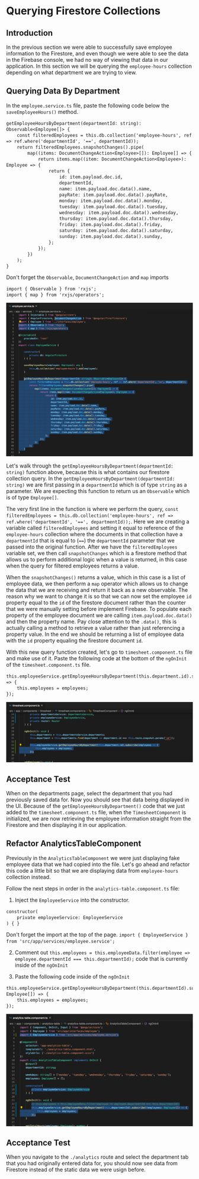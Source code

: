 # Querying Firestore Collections

## Introduction

In the previous section we were able to successfully save employee information to the Firestore, and even though we were able to see the data in the Firebase console, we had no way of viewing that data in our application. In this section we will be querying the `employee-hours` collection depending on what department we are trying to view.


## Querying Data By Department

In the `employee.service.ts` file, paste the following code below the `saveEmployeeHours()` method.

```
getEmployeeHoursByDepartment(departmentId: string): Observable<Employee[]> {
    const filteredEmployees = this.db.collection('employee-hours', ref => ref.where('departmentId', '==', departmentId));
    return filteredEmployees.snapshotChanges().pipe(
        map((items: DocumentChangeAction<Employee>[]): Employee[] => {
            return items.map((item: DocumentChangeAction<Employee>): Employee => {
                return {
                    id: item.payload.doc.id,
                    departmentId,
                    name: item.payload.doc.data().name,
                    payRate: item.payload.doc.data().payRate,
                    monday: item.payload.doc.data().monday,
                    tuesday: item.payload.doc.data().tuesday,
                    wednesday: item.payload.doc.data().wednesday,
                    thursday: item.payload.doc.data().thursday,
                    friday: item.payload.doc.data().friday,
                    saturday: item.payload.doc.data().saturday,
                    sunday: item.payload.doc.data().sunday,
                };
            });
        })
    );
}
```

Don't forget the `Observable`, `DocumentChangeAction` and `map` imports

```
import { Observable } from 'rxjs';
import { map } from 'rxjs/operators';
```

![](img/firestore_query.png)

Let's walk through the `getEmployeeHoursByDepartment(departmentId: string)` function above, because this is what contains our firestore collection query. In the `getEmployeeHoursByDepartment(departmentId: string)` we are first passing in a `departmentId` which is of type `string` as a parameter. We are expecting this function to return us an `Observable` which is of type `Employee[]`.

The very first line in the function is where we perform the query, `const filteredEmployees = this.db.collection('employee-hours', ref => ref.where('departmentId', '==', departmentId));`. Here we are creating a variable called `filteredEmployees` and setting it equal to reference of the `employee-hours` collection where the documents in that collection have a `departmentId` that is equal to (`==`) the `departmentId` parameter that we passed into the original function. After we have the `filteredEmployees` variable set, we then call `snapshotChanges` which is a firestore method that allows us to perform additional logic when a value is returned, in this case when the query for filtered employees returns a value.

When the `snapshotChanges()` returns a value, which in this case is a list of employee data, we then perform a `map` operator which allows us to change the data that we are receiving and return it back as a new observable. The reason why we want to change it is so that we can now set the employee `id` property equal to the `id` of the firestore document rather than the counter that we were manually setting before implement Firebase. To populate each property of the employee document we are calling `item.payload.doc.data()` and then the property name. Pay close attention to the `.data()`, this is actually calling a method to retrieve a value rather than just referencing a property value. In the end we should be returning a list of employee data with the `id` property equaling the firestore document `id`.


With this new query function created, let's go to `timesheet.component.ts` file and make use of it. Paste the following code at the bottom of the `ngOnInit` of the `timesheet.component.ts` file.

```
this.employeeService.getEmployeeHoursByDepartment(this.department.id).subscribe(employees => {
    this.employees = employees;
});
```

![](img/timesheet_query.png)


## Acceptance Test


When on the departments page, select the department that you had previously saved data for. Now you should see that data being displayed in the UI. Because of the `getEmployeeHoursByDepartment()` code that we just added to the `timesheet.component.ts` file, when the `TimesheetComponent` is initialized, we are now retrieving the employee information straight from the Firestore and then displaying it in our application.


## Refactor AnalyticsTableComponent

Previously in the `AnalyticsTableComponent` we were just displaying fake employee data that we had copied into the file. Let's go ahead and refactor this code a little bit so that we are displaying data from `employee-hours` collection instead.

Follow the next steps in order in the `analytics-table.component.ts` file:
1. Inject the `EmployeeService` into the constructor.
```
constructor(
    private employeeService: EmployeeService
) { }
```

Don't forget the import at the top of the page.
`import { EmployeeService } from 'src/app/services/employee.service';`

2. Comment out `this.employees = this.employeeData.filter(employee => employee.departmentId === this.departmentId);` code that is currently inside of the `ngOnInit`

3. Paste the following code inside of the `ngOnInit`
```
this.employeeService.getEmployeeHoursByDepartment(this.departmentId).subscribe((employees: Employee[]) => {
    this.employees = employees;
});
```

![](img/analytics_table_steps.png)


## Acceptance Test

When you navigate to the `./analytics` route and select the department tab that you had originally entered data for, you should now see data from Firestore instead of the static data we were usign before.